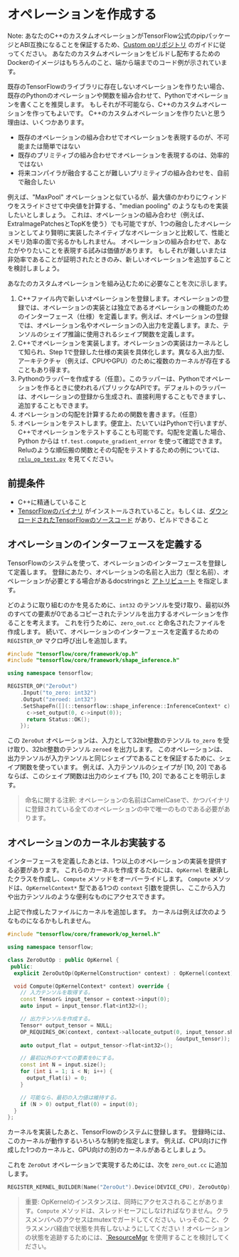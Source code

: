 # オペレーションを作成する

Note: あなたのC++のカスタムオペレーションがTensorFlow公式のpipパッケージとABI互換になることを保証するため、[Custom opリポジトリ](https://github.com/tensorflow/custom-op) のガイドに従ってください。
あなたのカスタムオペレーションをビルドし配布するためのDockerのイメージはもちろんのこと、端から端までのコード例が示されています。

既存のTensorFlowのライブラリに存在しないオペレーションを作りたい場合、既存のPythonのオペレーションや関数を組み合わせて、Pythonでオペレーションを書くことを推奨します。
もしそれが不可能なら、C++のカスタムオペレーションを作ってもよいです。
C++のカスタムオペレーションを作りたいと思う理由は、いくつかあります。

* 既存のオペレーションの組み合わせでオペレーションを表現するのが、不可能または簡単ではない
* 既存のプリミティブの組み合わせでオペレーションを表現するのは、効率的ではない
* 将来コンパイラが融合することが難しいプリミティブの組み合わせを、自前で融合したい

例えば、"MaxPool" オペレーションと似ているが、最大値のかわりにウィンドウをスライドさせて中央値を計算する、"median pooling" のようなものを実装したいとしましょう。
これは、オペレーションの組み合わせ（例えば、ExtraImagePatchesとTopKを使う）でも可能ですが、1つの融合したオペレーションとしてより賢明に実装したネイティブなオペレーションと比較して、性能とメモリ効率の面で劣るかもしれません。
オペレーションの組み合わせで、あなたがやりたいことを表現する試みは価値があります。
もしそれが難しいまたは非効率であることが証明されたときのみ、新しいオペレーションを追加することを検討しましょう。

あなたのカスタムオペレーションを組み込むために必要なことを次に示します。

1. C++ファイル内で新しいオペレーションを登録します。オペレーションの登録では、オペレーションの実装とは独立であるオペレーションの機能のためのインターフェース（仕様）を定義します。例えば、オペレーションの登録では、オペレーション名やオペレーションの入出力を定義します。また、テンソルのシェイプ推論に使用されるシェイプ関数を定義します。
2. C++でオペレーションを実装します。オペレーションの実装はカーネルとして知られ、Step 1で登録した仕様の実装を具体化します。異なる入出力型、アーキテクチャ（例えば、CPUやGPU）のために複数のカーネルが存在することもあり得ます。
3. Pythonのラッパーを作成する（任意）。このラッパーは、Pythonでオペレーションを作るときに使われるパブリックなAPIです。デフォルトのラッパーは、オペレーションの登録から生成され、直接利用することもできますし、追加することもできます。
4. オペレーションの勾配を計算するための関数を書きます。（任意）
5. オペレーションをテストします。便宜上、たいていはPythonで行いますが、C++でオペレーションをテストすることも可能です。勾配を定義した場合、Python からは `tf.test.compute_gradient_error` を使って確認できます。Reluのような順伝搬の関数とその勾配をテストするための例については、[`relu_op_test.py`](https://www.tensorflow.org/code/tensorflow/python/kernel_tests/relu_op_test.py) を見てください。


## 前提条件

* C++に精通していること
* [TensorFlowのバイナリ](../../install) がインストールされていること。もしくは、[ダウンロードされたTensorFlowのソースコード](../../install/source.md) があり、ビルドできること


## オペレーションのインターフェースを定義する

TensorFlowのシステムを使って、オペレーションのインターフェースを登録して定義します。
登録にあたり、オペレーションの名前と入出力（型と名前）、オペレーションが必要とする場合があるdocstringsと [アトリビュート](#attrs) を指定します。

どのように取り組むのかを見るために、`int32` のテンソルを受け取り、最初以外のすべての要素が0であるコピーされたテンソルを出力するオペレーションを作ることを考えます。
これを行うために、`zero_out.cc` と命名されたファイルを作成します。
続いて、オペレーションのインターフェースを定義するための `REGISTER_OP` マクロ呼び出しを追加します。

```c++
#include "tensorflow/core/framework/op.h"
#include "tensorflow/core/framework/shape_inference.h"

using namespace tensorflow;

REGISTER_OP("ZeroOut")
    .Input("to_zero: int32")
    .Output("zeroed: int32")
    .SetShapeFn([](::tensorflow::shape_inference::InferenceContext* c) {
      c->set_output(0, c->input(0));
      return Status::OK();
    });
```

この `ZeroOut` オペレーションは、入力として32bit整数のテンソル `to_zero` を受け取り、32bit整数のテンソル `zeroed` を出力します。
このオペレーションは、出力テンソルが入力テンソルと同じシェイプであることを保証するために、シェイプ関数を使っています。
例えば、入力テンソルのシェイプが [10, 20] であるならば、このシェイプ関数は出力のシェイプも [10, 20] であることを明示します。

> 命名に関する注釈: オペレーションの名前はCamelCaseで、かつバイナリに登録されている全てのオペレーションの中で唯一のものである必要があります。


## オペレーションのカーネルお実装する

インターフェースを定義したあとは、1つ以上のオペレーションの実装を提供する必要があります。
これらのカーネルを作成するためには、`OpKernel` を継承したクラスを作成し、`Compute` メソッドをオーバーライドします。
`Compute` メソッドは、`OpKernelContext*` 型である1つの `context` 引数を提供し、ここから入力や出力テンソルのような便利なものにアクセスできます。

上記で作成したファイルにカーネルを追加します。
カーネルは例えば次のようなものになるかもしれません。

```c++
#include "tensorflow/core/framework/op_kernel.h"

using namespace tensorflow;

class ZeroOutOp : public OpKernel {
 public:
  explicit ZeroOutOp(OpKernelConstruction* context) : OpKernel(context) {}

  void Compute(OpKernelContext* context) override {
    // 入力テンソルを取得する。
    const Tensor& input_tensor = context->input(0);
    auto input = input_tensor.flat<int32>();

    // 出力テンソルを作成する。
    Tensor* output_tensor = NULL;
    OP_REQUIRES_OK(context, context->allocate_output(0, input_tensor.shape(),
                                                     &output_tensor));
    auto output_flat = output_tensor->flat<int32>();

    // 最初以外のすべての要素を0にする。
    const int N = input.size();
    for (int i = 1; i < N; i++) {
      output_flat(i) = 0;
    }

    // 可能なら、最初の入力値は維持する。
    if (N > 0) output_flat(0) = input(0);
  }
};
```

カーネルを実装したあと、TensorFlowのシステムに登録します。
登録時には、このカーネルが動作するいろいろな制約を指定します。
例えば、CPU向けに作成した1つのカーネルと、GPU向けの別のカーネルがあるとしましょう。

これを `ZeroOut` オペレーションで実現するためには、次を `zero_out.cc` に追加します。

```c++
REGISTER_KERNEL_BUILDER(Name("ZeroOut").Device(DEVICE_CPU), ZeroOutOp);
```

> 重要: OpKernelのインスタンスは、同時にアクセスされることがあります。`Compute` メソッドは、スレッドセーフにしなければなりません。クラスメンバへのアクセスはmutexでガードしてください。いっそのこと、クラスメンバ経由で状態を共有しないようにしてください！オペレーションの状態を追跡するためには、[`ResourceMgr](https://www.tensorflow.org/code/tensorflow/core/framework/resource_mgr.h) を使用することを検討してください。
